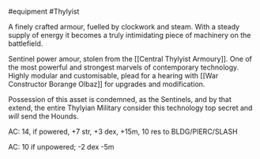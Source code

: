 #equipment #Thylyist 

A finely crafted armour, fuelled by clockwork and steam. With a steady supply of energy it becomes a truly intimidating piece of machinery on the battlefield.

Sentinel power amour, stolen from the [[Central Thylyist Armoury]]. One of the most powerful and strongest marvels of contemporary technology. Highly modular and customisable, plead for a hearing with [[War Constructor Borange Olbaz]] for upgrades and modification. 

Possession of this asset is condemned, as the Sentinels, and by that extend, the entire Thylyian Military consider this technology top secret and *will* send the Hounds.  

AC: 14, if powered, +7 str, +3 dex, +15m, 10 res to BLDG/PIERC/SLASH

AC: 10 if unpowered; -2 dex -5m
